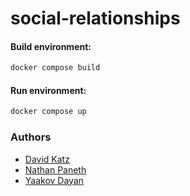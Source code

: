 # social-relationships

#### Build environment:
```bash
docker compose build
```

#### Run environment:
```bash
docker compose up
```

### Authors
* [David Katz](https://github.com/DavidKatz-il)
* [Nathan Paneth](https://github.com/NathanPaneth)
* [Yaakov Dayan](https://github.com/yaakovdayan)
